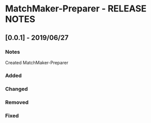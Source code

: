 # MatchMaker-Preparer - RELEASE NOTES

## [0.0.1] - 2019/06/27
### Notes
Created MatchMaker-Preparer
### Added
### Changed
### Removed
### Fixed
